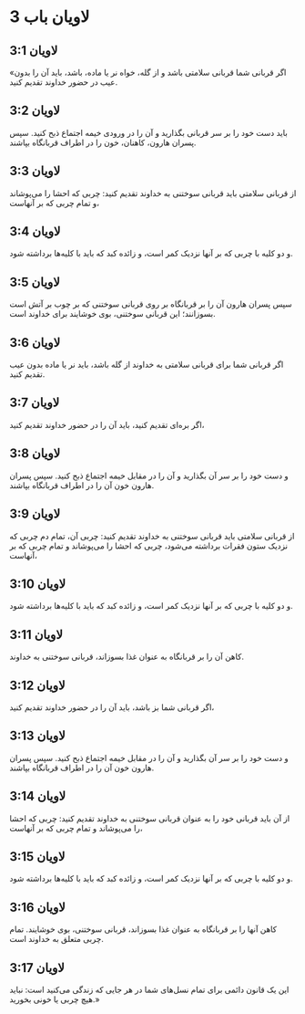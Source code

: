 # لاویان باب 3

## لاویان 3:1
«اگر قربانی شما قربانی سلامتی باشد و از گله، خواه نر یا ماده، باشد، باید آن را بدون عیب در حضور خداوند تقدیم کنید.

## لاویان 3:2
باید دست خود را بر سر قربانی بگذارید و آن را در ورودی خیمه اجتماع ذبح کنید. سپس پسران هارون، کاهنان، خون را در اطراف قربانگاه بپاشند.

## لاویان 3:3
از قربانی سلامتی باید قربانی سوختنی به خداوند تقدیم کنید: چربی که احشا را می‌پوشاند و تمام چربی که بر آنهاست،

## لاویان 3:4
و دو کلیه با چربی که بر آنها نزدیک کمر است، و زائده کبد که باید با کلیه‌ها برداشته شود.

## لاویان 3:5
سپس پسران هارون آن را بر قربانگاه بر روی قربانی سوختنی که بر چوب بر آتش است بسوزانند؛ این قربانی سوختنی، بوی خوشایند برای خداوند است.

## لاویان 3:6
اگر قربانی شما برای قربانی سلامتی به خداوند از گله باشد، باید نر یا ماده بدون عیب تقدیم کنید.

## لاویان 3:7
اگر بره‌ای تقدیم کنید، باید آن را در حضور خداوند تقدیم کنید،

## لاویان 3:8
و دست خود را بر سر آن بگذارید و آن را در مقابل خیمه اجتماع ذبح کنید. سپس پسران هارون خون آن را در اطراف قربانگاه بپاشند.

## لاویان 3:9
از قربانی سلامتی باید قربانی سوختنی به خداوند تقدیم کنید: چربی آن، تمام دم چربی که نزدیک ستون فقرات برداشته می‌شود، چربی که احشا را می‌پوشاند و تمام چربی که بر آنهاست،

## لاویان 3:10
و دو کلیه با چربی که بر آنها نزدیک کمر است، و زائده کبد که باید با کلیه‌ها برداشته شود.

## لاویان 3:11
کاهن آن را بر قربانگاه به عنوان غذا بسوزاند، قربانی سوختنی به خداوند.

## لاویان 3:12
اگر قربانی شما بز باشد، باید آن را در حضور خداوند تقدیم کنید،

## لاویان 3:13
و دست خود را بر سر آن بگذارید و آن را در مقابل خیمه اجتماع ذبح کنید. سپس پسران هارون خون آن را در اطراف قربانگاه بپاشند.

## لاویان 3:14
از آن باید قربانی خود را به عنوان قربانی سوختنی به خداوند تقدیم کنید: چربی که احشا را می‌پوشاند و تمام چربی که بر آنهاست،

## لاویان 3:15
و دو کلیه با چربی که بر آنها نزدیک کمر است، و زائده کبد که باید با کلیه‌ها برداشته شود.

## لاویان 3:16
کاهن آنها را بر قربانگاه به عنوان غذا بسوزاند، قربانی سوختنی، بوی خوشایند. تمام چربی متعلق به خداوند است.

## لاویان 3:17
این یک قانون دائمی برای تمام نسل‌های شما در هر جایی که زندگی می‌کنید است: نباید هیچ چربی یا خونی بخورید.»
